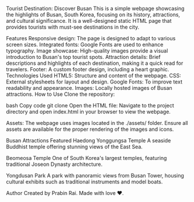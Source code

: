 Tourist Destination: Discover Busan
This is a simple webpage showcasing the highlights of Busan, South Korea, focusing on its history, attractions, and cultural significance. It is a well-designed static HTML page that provides tourists with must-see destinations in the city.

Features
Responsive design: The page is designed to adapt to various screen sizes.
Integrated fonts: Google Fonts are used to enhance typography.
Image showcase: High-quality images provide a visual introduction to Busan's top tourist spots.
Attraction details: Brief descriptions and highlights of each destination, making it a quick read for travelers.
Footer: A custom footer design, including a heart graphic.
Technologies Used
HTML5: Structure and content of the webpage.
CSS: External stylesheets for layout and design.
Google Fonts: To improve text readability and appearance.
Images: Locally hosted images of Busan attractions.
How to Use
Clone the repository:

bash
Copy code
git clone <repository-url>
Open the HTML file: Navigate to the project directory and open index.html in your browser to view the webpage.

Assets: The webpage uses images located in the ./assets/ folder. Ensure all assets are available for the proper rendering of the images and icons.

Busan Attractions Featured
Haedong Yonggungsa Temple
A seaside Buddhist temple offering stunning views of the East Sea.

Beomeosa Temple
One of South Korea's largest temples, featuring traditional Joseon Dynasty architecture.

Yongdusan Park
A park with panoramic views from Busan Tower, housing cultural exhibits such as traditional instruments and model boats.

Author
Created by Prabin Rai. Made with love ❤️.
